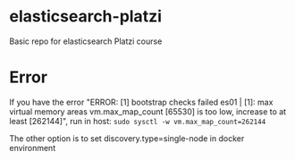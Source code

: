 # elasticsearch-platzi
Basic repo for elasticsearch Platzi course 

# Error
If you have the error "ERROR: [1] bootstrap checks failed es01    | [1]: max virtual memory areas vm.max_map_count [65530] is too low, increase to at least [262144]", run in host: `sudo sysctl -w vm.max_map_count=262144`

The other option is to set discovery.type=single-node in docker environment